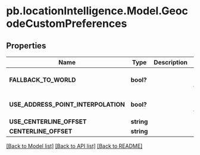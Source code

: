 # pb.locationIntelligence.Model.GeocodeCustomPreferences
## Properties

Name | Type | Description | Notes
------------ | ------------- | ------------- | -------------
**FALLBACK_TO_WORLD** | **bool?** |  | [optional] [default to true]
**USE_ADDRESS_POINT_INTERPOLATION** | **bool?** |  | [optional] [default to true]
**USE_CENTERLINE_OFFSET** | **string** |  | [optional] 
**CENTERLINE_OFFSET** | **string** |  | [optional] 

[[Back to Model list]](../README.md#documentation-for-models) [[Back to API list]](../README.md#documentation-for-api-endpoints) [[Back to README]](../README.md)

